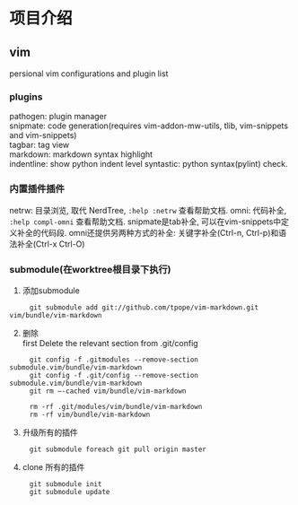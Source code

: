 项目介绍
======  

## vim

persional vim configurations and plugin list  

### plugins  

pathogen: plugin manager   
snipmate: code generation(requires vim-addon-mw-utils, tlib, vim-snippets and vim-snippets)  
tagbar: tag view  
markdown: markdown syntax highlight  
indentline: show python indent level 
syntastic: python syntax(pylint) check.

### 内置插件插件

netrw: 目录浏览, 取代 NerdTree, `:help :netrw` 查看帮助文档.
omni: 代码补全, `:help compl-omni` 查看帮助文档. snipmate是tab补全, 可以在vim-snippets中定义补全的代码段. omni还提供另两种方式的补全: 关键字补全(Ctrl-n, Ctrl-p)和语法补全(Ctrl-x Ctrl-O)

### submodule(在worktree根目录下执行)   
1. 添加submodule

```
     git submodule add git://github.com/tpope/vim-markdown.git vim/bundle/vim-markdown  
```

2. 删除  
first Delete the relevant section from .git/config

```
     git config -f .gitmodules --remove-section submodule.vim/bundle/vim-markdown  
     git config -f .git/config --remove-section submodule.vim/bundle/vim-markdown  
     git rm –-cached vim/bundle/vim-markdown   

     rm -rf .git/modules/vim/bundle/vim-markdown  
     rm -rf vim/bundle/vim-markdown   
```

3. 升级所有的插件

```
     git submodule foreach git pull origin master
```

4. clone 所有的插件

```
     git submodule init  
     git submodule update
```
